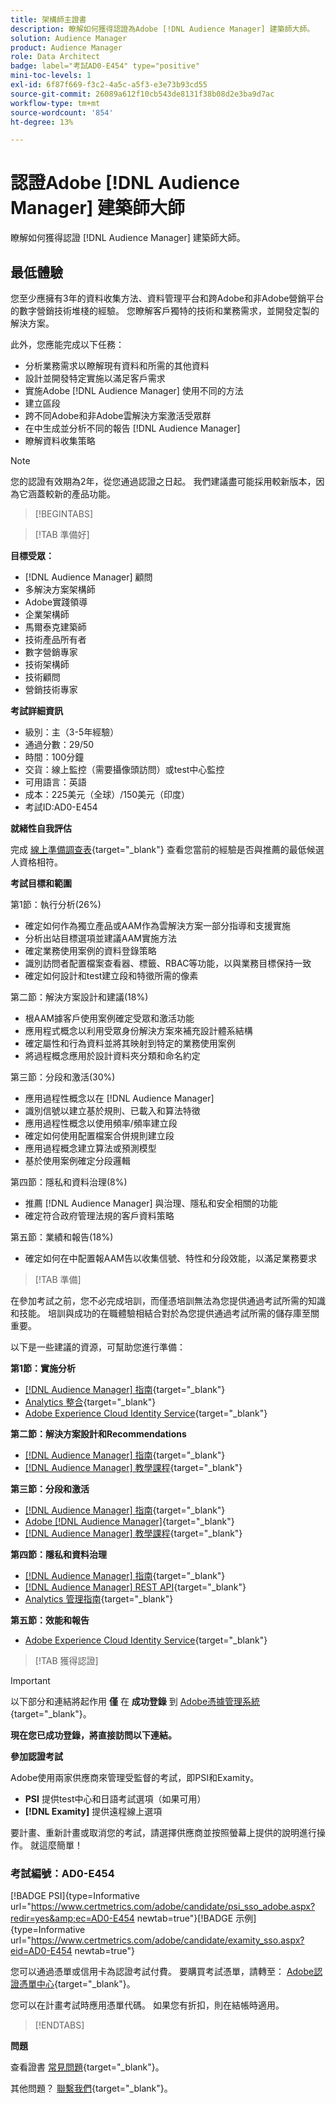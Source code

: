 ```yaml
---
title: 架構師主證書
description: 瞭解如何獲得認證為Adobe [!DNL Audience Manager] 建築師大師。
solution: Audience Manager
product: Audience Manager
role: Data Architect
badge: label="考試AD0-E454" type="positive"
mini-toc-levels: 1
exl-id: 6f87f669-f3c2-4a5c-a5f3-e3e73b93cd55
source-git-commit: 26089a612f10cb543de8131f38b08d2e3ba9d7ac
workflow-type: tm+mt
source-wordcount: '854'
ht-degree: 13%

---
```


# 認證Adobe [!DNL Audience Manager] 建築師大師

瞭解如何獲得認證 [!DNL Audience Manager] 建築師大師。

## 最低體驗

您至少應擁有3年的資料收集方法、資料管理平台和跨Adobe和非Adobe營銷平台的數字營銷技術堆棧的經驗。 您瞭解客戶獨特的技術和業務需求，並開發定製的解決方案。

此外，您應能完成以下任務：

* 分析業務需求以瞭解現有資料和所需的其他資料
* 設計並開發特定實施以滿足客戶需求
* 實施Adobe [!DNL Audience Manager] 使用不同的方法
* 建立區段
* 跨不同Adobe和非Adobe雲解決方案激活受眾群
* 在中生成並分析不同的報告 [!DNL Audience Manager]
* 瞭解資料收集策略

>[!NOTE]
>
>您的認證有效期為2年，從您通過認證之日起。 我們建議盡可能採用較新版本，因為它涵蓋較新的產品功能。

>[!BEGINTABS]

>[!TAB 準備好]

**目標受眾：**

* [!DNL Audience Manager] 顧問
* 多解決方案架構師
* Adobe實踐領導
* 企業架構師
* 馬爾泰克建築師
* 技術產品所有者
* 數字營銷專家
* 技術架構師
* 技術顧問
* 營銷技術專家

**考試詳細資訊**

* 級別：主（3-5年經驗）
* 通過分數：29/50
* 時間：100分鐘
* 交貨：線上監控（需要攝像頭訪問）或test中心監控
* 可用語言：英語
* 成本：225美元（全球）/150美元（印度）
* 考試ID:AD0-E454

**就緒性自我評估**

完成 [線上準備調查表](https://scorpion.caveon.com/launchpad/ad-q-e407-readiness-questionnaire-for-adobe-target-architect-master-exam-copy-b5z40t/ad-q-e454-readiness-questionnaire-for-adobe-audience-manager-architect-master){target="_blank"} 查看您當前的經驗是否與推薦的最低候選人資格相符。

**考試目標和範圍**

第1節：執行分析(26%)

* 確定如何作為獨立產品或AAM作為雲解決方案一部分指導和支援實施
* 分析出站目標選項並建議AAM實施方法
* 確定業務使用案例的資料登錄策略
* 識別訪問者配置檔案查看器、標籤、RBAC等功能，以與業務目標保持一致
* 確定如何設計和test建立段和特徵所需的像素

第二節：解決方案設計和建議(18%)

* 根AAM據客戶使用案例確定受眾和激活功能
* 應用程式概念以利用受眾身份解決方案來補充設計體系結構
* 確定屬性和行為資料並將其映射到特定的業務使用案例
* 將過程概念應用於設計資料夾分類和命名約定

第三節：分段和激活(30%)

* 應用過程性概念以在 [!DNL Audience Manager]
* 識別信號以建立基於規則、已載入和算法特徵
* 應用過程性概念以使用頻率/頻率建立段
* 確定如何使用配置檔案合併規則建立段
* 應用過程概念建立算法或預測模型
* 基於使用案例確定分段邏輯

第四節：隱私和資料治理(8%)

* 推薦 [!DNL Audience Manager] 與治理、隱私和安全相關的功能
* 確定符合政府管理法規的客戶資料策略

第五節：業績和報告(18%)

* 確定如何在中配置報AAM告以收集信號、特性和分段效能，以滿足業務要求

>[!TAB 準備]

在參加考試之前，您不必完成培訓，而僅憑培訓無法為您提供通過考試所需的知識和技能。 培訓與成功的在職體驗相結合對於為您提供通過考試所需的儲存庫至關重要。

以下是一些建議的資源，可幫助您進行準備：

**第1節：實施分析**

* [[!DNL Audience Manager] 指南](https://experienceleague.adobe.com/docs/audience-manager/user-guide/aam-home.html?lang=en){target="_blank"}
* [Analytics 整合](https://experienceleague.adobe.com/docs/analytics/integration/home.html?lang=en){target="_blank"}
* [Adobe Experience Cloud Identity Service](https://experienceleague.adobe.com/docs/id-service/using/home.html?lang=zh-Hant){target="_blank"}

**第二節：解決方案設計和Recommendations**

* [[!DNL Audience Manager] 指南](https://experienceleague.adobe.com/docs/audience-manager/user-guide/aam-home.html?lang=en){target="_blank"}
* [[!DNL Audience Manager] 教學課程](https://experienceleague.adobe.com/docs/audience-manager-learn/tutorials/overview.html?lang=en){target="_blank"}

**第三節：分段和激活**

* [[!DNL Audience Manager] 指南](https://experienceleague.adobe.com/docs/audience-manager/user-guide/aam-home.html?lang=en){target="_blank"}
* [Adobe [!DNL Audience Manager]](https://experienceleaguecommunities.adobe.com/t5/adobe-audience-manager/ct-p/adobe-audience-manager-community){target="_blank"}
* [[!DNL Audience Manager] 教學課程](https://experienceleague.adobe.com/docs/audience-manager-learn/tutorials/overview.html?lang=en){target="_blank"}

**第四節：隱私和資料治理**

* [[!DNL Audience Manager] 指南](https://experienceleague.adobe.com/docs/audience-manager/user-guide/aam-home.html?lang=en){target="_blank"}
* [[!DNL Audience Manager] REST API](https://bank.demdex.com/portal/swagger/index.html#/Segments%20API){target="_blank"}
* [Analytics 管理指南](https://experienceleague.adobe.com/docs/analytics/admin/home.html?lang=zh-Hant){target="_blank"}

**第五節：效能和報告**

* [Adobe Experience Cloud Identity Service](https://experienceleague.adobe.com/docs/id-service/using/home.html?lang=zh-Hant){target="_blank"}

>[!TAB 獲得認證]

>[!IMPORTANT]
>
>以下部分和連結將起作用 **僅** 在 **成功登錄** 到 [Adobe憑據管理系統](http://www.certmetrics.com/adobe){target="_blank"}。


**現在您已成功登錄，將直接訪問以下連結。**

**參加認證考試**

Adobe使用兩家供應商來管理受監督的考試，即PSI和Examity。

* **PSI** 提供test中心和日語考試選項（如果可用）
* **[!DNL Examity]** 提供遠程線上選項

要計畫、重新計畫或取消您的考試，請選擇供應商並按照螢幕上提供的說明進行操作。 就這麼簡單！

### 考試編號：AD0-E454

[!BADGE PSI]{type=Informative url="https://www.certmetrics.com/adobe/candidate/psi_sso_adobe.aspx?redir=yes&amp;ec=AD0-E454 newtab=true"}[!BADGE 示例]{type=Informative url="https://www.certmetrics.com/adobe/candidate/examity_sso.aspx?eid=AD0-E454 newtab=true"}

您可以通過憑單或信用卡為認證考試付費。 要購買考試憑單，請轉至： [Adobe認證憑單中心](https://market.xvoucher.com/adobe/global){target="_blank"}。

您可以在計畫考試時應用憑單代碼。 如果您有折扣，則在結帳時適用。

>[!ENDTABS]

**問題**

查看證書 [常見問題](https://experienceleague.adobe.com/docs/certification/certification/faq.html?lang=en){target="_blank"}。

其他問題？ [聯繫我們](mailto:certif@adobe.com){target="_blank"}。
